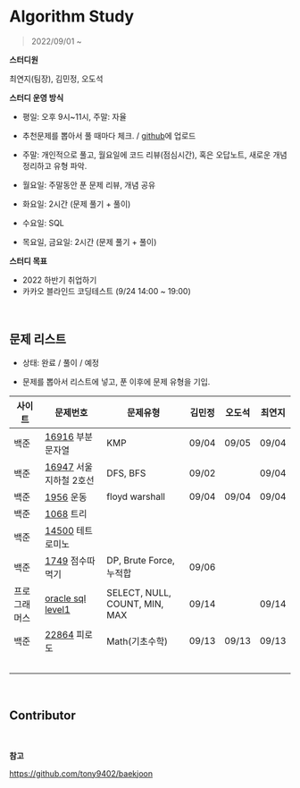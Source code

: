 # Algorithm Study

> 2022/09/01 ~

**스터디원**

최연지(팀장), 김민정, 오도석

**스터디 운영 방식**

- 평일: 오후 9시~11시, 주말: 자율

- 추천문제를 뽑아서 풀 때마다 체크. / [github](https://github.com/jeong57/Algorithm-Study)에 업로드
- 주말: 개인적으로 풀고, 월요일에 코드 리뷰(점심시간), 혹은 오답노트, 새로운 개념 정리하고 유형 파악.
- 월요일: 주말동안 푼 문제 리뷰, 개념 공유
- 화요일: 2시간 (문제 풀기 + 풀이)
- 수요일: SQL
- 목요일, 금요일: 2시간 (문제 풀기 + 풀이)

**스터디 목표**

- 2022 하반기 취업하기
- 카카오 블라인드 코딩테스트 (9/24 14:00 ~ 19:00)

<br>

## 문제 리스트

- 상태: 완료 / 풀이 / 예정

- 문제를 뽑아서 리스트에 넣고, 푼 이후에 문제 유형을 기입.

| 사이트       | 문제번호                                                                                                | 문제유형                      | 김민정 | 오도석 | 최연지 |
| ------------ | ------------------------------------------------------------------------------------------------------- | ----------------------------- | ------ | ------ | ------ |
| 백준         | [16916](https://www.acmicpc.net/problem/16916) 부분 문자열                                              | KMP                           | 09/04  | 09/05  | 09/04  |
| 백준         | [16947](https://www.acmicpc.net/problem/16947) 서울 지하철 2호선                                        | DFS, BFS                      | 09/02  |        | 09/04  |
| 백준         | [1956](https://www.acmicpc.net/problem/1956) 운동                                                       | floyd warshall                | 09/04  | 09/04  | 09/04  |
| 백준         | [1068](https://www.acmicpc.net/problem/1068) 트리                                                       |                               |        |        |        |
| 백준         | [14500](https://www.acmicpc.net/problem/14500) 테트로미노                                               |                               |        |        |        |
| 백준         | [1749](https://www.acmicpc.net/problem/1749) 점수따먹기                                                 | DP, Brute Force, 누적합       | 09/06  |        |        |
| 프로그래머스 | [oracle sql level1](https://school.programmers.co.kr/learn/challenges?levels=1&languages=oracle&page=1) | SELECT, NULL, COUNT, MIN, MAX | 09/14  |        | 09/14  |
| 백준         | [22864](https://www.acmicpc.net/problem/22864) 피로도                                                   | Math(기초수학)                | 09/13  | 09/13  | 09/13  |
|              |                                                                                                         |                               |        |        |        |
|              |                                                                                                         |                               |        |        |        |
|              |                                                                                                         |                               |        |        |        |
|              |                                                                                                         |                               |        |        |        |
|              |                                                                                                         |                               |        |        |        |

<br>

## Contributor

<br>

**참고**

https://github.com/tony9402/baekjoon
